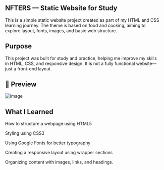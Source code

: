 NFTERS  — Static Website for Study
----------------------------------

This is a simple static website project created as part of my HTML and CSS learning journey. 
The theme is based on food and cooking, aiming to explore layout, fonts, images, and basic web structure.


Purpose
--------

This project was built for study and practice, helping me improve my skills in HTML, CSS, and responsive design. 
It is not a fully functional website—just a front-end layout.


📸 Preview
------------

![image](https://github.com/user-attachments/assets/aa11653c-2f15-4674-81fd-204ca95da38d)


What I Learned
--------------

How to structure a webpage using HTML5

Styling using CSS3

Using Google Fonts for better typography

Creating a responsive layout using wrapper sections

Organizing content with images, links, and headings.
